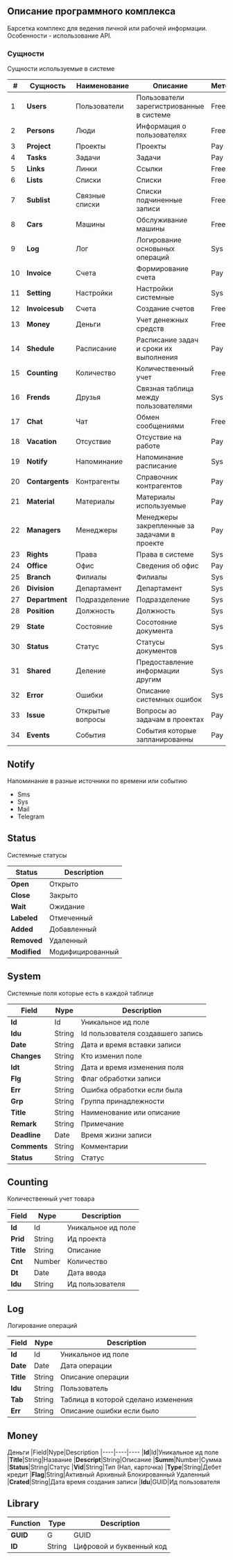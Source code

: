## Описание программного комплекса
Барсетка комплекс для ведения личной или рабочей информации.     
Особенности - использование API.

### Сущности
Сущности используемые в системе

|#|Сущность|Наименование|Описание|Метод|Область
|---|----|----|----|---|----|
|1|**Users**|Пользователи|Пользователи зарегистриованные в системе|Free|Private
|2|**Persons**|Люди|Информация о пользователях|Free|Private
|3|**Project**|Проекты|Проекты|Pay|Work
|4|**Tasks**|Задачи|Задачи|Pay |Work
|5|**Links**|Линки|Ссылки|Free|Private
|6|**Lists**|Списки|Списки|Free|Private
|7|**Sublist**|Связные списки|Списки подчиненные записи|Free|Private
|8|**Cars**|Машины|Обслуживание машины|Free|Private
|9|**Log**|Лог|Логирование основыных операций|Sys|Private
|10|**Invoice**|Счета|Формирование счета|Pay|Work
|11|**Setting**|Настройки|Настройки системные|Sys|Private
|12|**Invoicesub**|Счета|Создание счетов|Free|Work
|13|**Money**|Деньги|Учет денежных средств|Free|Private
|14|**Shedule**|Расписание|Расписание задач и сроки их выполнения|Pay|Private
|15|**Counting**|Количество|Количественный учет|Free|Private
|16|**Frends**|Друзья|Связная таблица между пользователями|Sys|Private
|17|**Chat**|Чат|Обмен сообщениями|Free|Private
|18|**Vacation**|Отсуствие|Отсуствие на работе|Pay|Work
|19|**Notify**|Напоминание|Напоминание расписание|Sys|Private
|20|**Contargents**|Контрагенты|Справочник контрагентов|Pay|Work
|21|**Material**|Материалы|Материалы используемые|Pay|Work
|22|**Managers**|Менеджеры|Менеджеры закрепленные за задачами в проекте|Pay|Work
|23|**Rights**|Права|Права в системе|Sys|Private
|24|**Office**|Офис|Сведения об офис|Pay|Work
|25|**Branch**|Филиалы|Филиалы|Sys|Pay|Work
|26|**Division**|Департамент|Департамент|Sys|Pay|Work
|27|**Department**|Подразделение|Подразделение|Sys|Pay|Work
|28|**Position**|Должность|Должность |Sys|Pay|Work
|29|**State**|Состояние|Сосотояние документа|Sys|Free|Private
|30|**Status**|Статус|Статусы документов |Sys|Free|Private
|31|**Shared**|Деление|Предоставление информации другим|Sys|Free|Private
|32|**Error**|Ошибки|Описание системных ошибок|Sys|Free|Private
|33|**Issue**|Открытые вопросы|Вопросы ао задачам в проектах|Pay|Pay|Work
|34|**Events**|События|События которые запланированны|Pay|Work|Work




## Notify
Напоминание в разные источники по времени или событию
* Sms
* Sys
* Mail
* Telegram


## Status
Системные статусы

|Status|Description
|----|----
|**Open**|Открыто
|**Close**|Закрыто
|**Wait**|Ожидание
|**Labeled**|Отмеченный
|**Added**|Добавленный
|**Removed**|Удаленный
|**Мodified**|Модифицированный

## System
Системные поля которые есть в каждой таблице

|Field|Nype|Description
|----|----|----
|**Id**|Id|Уникальное ид поле
|**Idu**|String|Id пользователя создавшего запись
|**Date**|String|Дата и время вставки записи
|**Сhanges**|String|Кто изменил поле
|**Idt**|String|Дата и время изменения поля
|**Flg**|String|Флаг обработки записи 
|**Err**|String|Ошибка обработки если была
|**Grp**|String|Группа принадлежности
|**Title**|String|Наименование или описание
|**Remark**|String|Примечание
|**Deadline**|Date|Время жизни записи
|**Comments**|String|Комментарии
|**Status**|String|Статус

## Counting
Количественный учет товара

|Field|Nype|Description
|----|----|----
|**Id**|Id|Уникальное ид поле
|**Prid**|String|Ид проекта
|**Title**|String|Описание 
|**Cnt**|Number|Количество
|**Dt**|Date|Дата ввода
|**Idu**|String|Ид пользователя

## Log
Логирование операций

|Field|Nype|Description
|----|----|----
|**Id**|Id|Уникальное ид поле
|**Date**|Date|Дата операции
|**Title**|String|Описание операции
|**Idu**|String|Пользователь 
|**Tab**|String|Таблица в которой сделано изменения
|**Err**|String|Описание ошибки если было


## Money
Деньги
|Field|Nype|Description
|----|----|----
|**Id**|Id|Уникальное ид поле
|**Title**|String|Название
|**Descript**|String|Описание
|**Summ**|Number|Сумма
|**Status**|String|Статус
|**Vid**|String|Тип (Нал, карточка)
|**Type**|String|Дебет кредит
|**Flag**|String|Активный Архивный Блокированный Удаленный 
|**Crated**|String|Дата время создания записи
|**Idu**|GUID|Ид пользователя

## Library 
|Function|Type|Description
|----|----|----
|**GUID**|G|GUID
|**ID**|String|Цифровой и буквенный код

